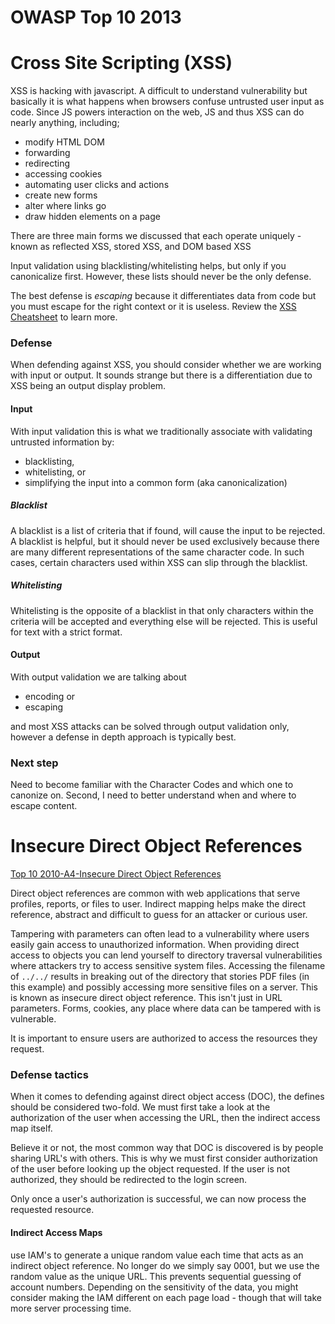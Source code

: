 # OWASP Top 10 2013

# Cross Site Scripting (XSS)
XSS is hacking with javascript. A difficult to understand vulnerability but basically it is what happens when browsers confuse untrusted user input as code. Since JS powers interaction on the web, JS and thus XSS can do nearly anything, including;

- modify HTML DOM
- forwarding
- redirecting
- accessing cookies
- automating user clicks and actions
- create new forms
- alter where links go
- draw hidden elements on a page

There are three main forms we discussed that each operate uniquely - known as reflected XSS, stored XSS, and DOM based XSS

Input validation using blacklisting/whitelisting helps, but only if you canonicalize first. However, these lists should never be the only defense.

The best defense is _escaping_ because it differentiates data from code but you must escape for the right context or it is useless. Review the [XSS Cheatsheet](https://www.owasp.org/index.php/XSS_\(Cross_Site_Scripting\)_Prevention_Cheat_Sheet) to learn more.

### Defense
When defending against XSS, you should consider whether we are working with input or output. It sounds strange but there is a differentiation due to XSS being an output display problem.

#### Input
With input validation this is what we traditionally associate with validating untrusted information by:
- blacklisting,
- whitelisting, or
- simplifying the input into a common form (aka canonicalization)

##### Blacklist

A blacklist is a list of criteria that if found, will cause the input to be rejected. A blacklist is helpful, but it should never be used exclusively because there are many different representations of the same character code. In such cases, certain characters used within XSS can slip through the blacklist.

##### Whitelisting

Whitelisting is the opposite of a blacklist in that only characters within the criteria will be accepted and everything else will be rejected. This is useful for text with a strict format.

#### Output

With output validation we are talking about

- encoding or
- escaping

and most XSS attacks can be solved through output validation only, however a defense in depth approach is typically best.

### Next step

Need to become familiar with the Character Codes and which one to canonize on. Second, I need to better understand when and where to escape content.

# Insecure Direct Object References
[Top 10 2010-A4-Insecure Direct Object References](https://www.owasp.org/index.php/Top_10_2010-A4-Insecure_Direct_Object_References)

Direct object references are common with web applications that serve profiles, reports, or files to user. Indirect mapping helps make the direct reference, abstract and difficult to guess  for an attacker or curious user.

Tampering with parameters can often lead to a vulnerability where users easily gain access to unauthorized information. When providing direct access to objects you can lend yourself to directory traversal vulnerabilities where attackers try to access sensitive system files. Accessing the filename of `../../` results in breaking out of the directory that stories PDF files (in this example) and possibly accessing more sensitive files on a server.  This is known as insecure direct object reference. This isn't just in URL parameters. Forms, cookies, any place where data can be tampered with is vulnerable.

It is important to ensure users are authorized to access the resources they request.

### Defense tactics

When it comes to defending against direct object access (DOC), the defines should be considered two-fold. We must first take a look at the authorization of the user when accessing the URL, then the indirect access map itself.

Believe it or not, the most common way that DOC is discovered is by people sharing URL's with others. This is why we must first consider authorization of the user before looking up the object requested. If the user is not authorized, they should be redirected to the login screen.

Only once a user's authorization is successful, we can now process the requested resource.

#### Indirect Access Maps

use IAM's to generate a unique random value each  time that acts as an indirect object reference. No longer do we simply say 0001, but we use the random value as the unique URL. This prevents sequential guessing of account numbers. Depending on the sensitivity of the data, you might consider making the IAM different on each page load - though that will take more server processing time.
